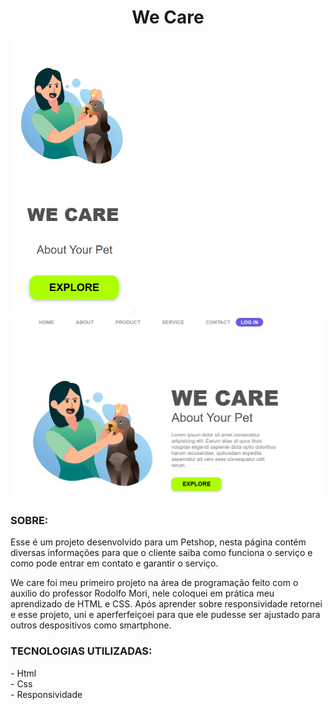 <h1 align="center" >We Care </h1>

<img src="./Captura de tela 2024-01-07 151439.png" width="200">
<img src="./Captura de tela 2024-01-07 151531.png">
<h3> SOBRE: </h3>
Esse é um projeto desenvolvido para um Petshop, nesta página contém diversas informações para que o cliente saiba como funciona o serviço e como pode entrar em contato e garantir o serviço.

We care foi meu primeiro projeto na área de programação feito com o auxilio do professor Rodolfo Mori, nele coloquei em prática meu aprendizado de HTML e CSS. Após aprender sobre responsividade retornei e esse projeto, uni e aperferfeiçoei para que ele pudesse ser ajustado para outros despositivos como smartphone.

<h3> TECNOLOGIAS UTILIZADAS:</h3>
- Html
<br>
- Css
<br>
- Responsividade
